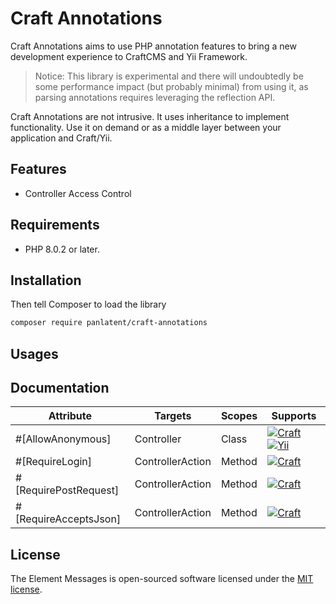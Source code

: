 Craft Annotations
=================

Craft Annotations aims to use PHP annotation features to bring a new development experience to CraftCMS and Yii Framework.

> Notice: This library is experimental and there will undoubtedly be some performance impact (but probably minimal) from using it,
> as parsing annotations requires leveraging the reflection API.

Craft Annotations are not intrusive. It uses inheritance to implement functionality. 
Use it on demand or as a middle layer between your application and Craft/Yii.

Features
-------
+ Controller Access Control

Requirements
------------
+ PHP 8.0.2 or later.

Installation
------------

Then tell Composer to load the library

```bash
composer require panlatent/craft-annotations
```

Usages
------

Documentation
------------

| Attribute             | Targets          | Scopes | Supports                                                                                                                                                                                   |
|-----------------------|------------------|--------|--------------------------------------------------------------------------------------------------------------------------------------------------------------------------------------------|
| #[AllowAnonymous]     | Controller       | Class  | [![Craft](https://img.shields.io/badge/Craft-orange.svg?style=flat)](https://craftcms.com/) [![Yii](https://img.shields.io/badge/Yii-green.svg?style=flat)](https://www.yiiframework.com/) |
| #[RequireLogin]       | ControllerAction | Method | [![Craft](https://img.shields.io/badge/Craft-orange.svg?style=flat)](https://craftcms.com/)                                                                                                |                                                                                         
| #[RequirePostRequest] | ControllerAction | Method | [![Craft](https://img.shields.io/badge/Craft-orange.svg?style=flat)](https://craftcms.com/)                                                                                                |                                                                                      
| #[RequireAcceptsJson] | ControllerAction | Method | [![Craft](https://img.shields.io/badge/Craft-orange.svg?style=flat)](https://craftcms.com/)                                                                                                |                                                                                    

License
-------
The Element Messages is open-sourced software licensed under the [MIT license](http://opensource.org/licenses/MIT).
